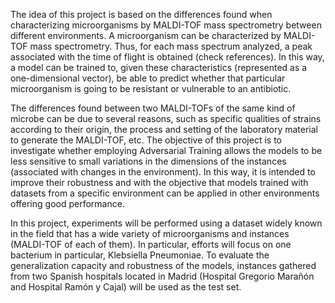 The idea of this project is based on the differences found when characterizing microorganisms by MALDI-TOF mass spectrometry between different environments. 
A microorganism can be characterized by MALDI-TOF mass spectrometry. Thus, for each mass spectrum analyzed, a peak associated with the time of flight is obtained (check references). 
In this way, a model can be trained to, given these characteristics (represented as a one-dimensional vector), be able to predict whether that particular microorganism is going to be resistant or vulnerable to an antibiotic.

The differences found between two MALDI-TOFs of the same kind of microbe can be due to several reasons, such as specific qualities of strains according to their origin, the process and setting of the laboratory material to generate the MALDI-TOF, etc.
The objective of this project is to investigate whether employing Adversarial Training allows the models to be less sensitive to small variations in the dimensions of the instances (associated with changes in the environment). 
In this way, it is intended to improve their robustness and with the objective that models trained with datasets from a specific environment can be applied in other environments offering good performance.

In this project, experiments will be performed using a dataset widely known in the field that has a wide variety of microorganisms and instances (MALDI-TOF of each of them).
In particular, efforts will focus on one bacterium in particular, Klebsiella Pneumoniae.
To evaluate the generalization capacity and robustness of the models, instances gathered from two Spanish hospitals located in Madrid (Hospital Gregorio Marañón and Hospital Ramón y Cajal) will be used as the test set.
